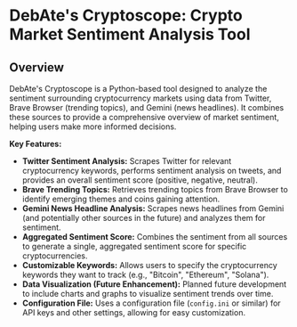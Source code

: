 # DebAte's Cryptoscope: Crypto Market Sentiment Analysis Tool

## Overview

DebAte's Cryptoscope is a Python-based tool designed to analyze the sentiment surrounding cryptocurrency markets using data from Twitter, Brave Browser (trending topics), and Gemini (news headlines). It combines these sources to provide a comprehensive overview of market sentiment, helping users make more informed decisions.

**Key Features:**

*   **Twitter Sentiment Analysis:** Scrapes Twitter for relevant cryptocurrency keywords, performs sentiment analysis on tweets, and provides an overall sentiment score (positive, negative, neutral).
*   **Brave Trending Topics:** Retrieves trending topics from Brave Browser to identify emerging themes and coins gaining attention.
*   **Gemini News Headline Analysis:** Scrapes news headlines from Gemini (and potentially other sources in the future) and analyzes them for sentiment.
*   **Aggregated Sentiment Score:** Combines the sentiment from all sources to generate a single, aggregated sentiment score for specific cryptocurrencies.
*   **Customizable Keywords:** Allows users to specify the cryptocurrency keywords they want to track (e.g., "Bitcoin", "Ethereum", "Solana").
*   **Data Visualization (Future Enhancement):**  Planned future development to include charts and graphs to visualize sentiment trends over time.
*   **Configuration File:** Uses a configuration file (`config.ini` or similar) for API keys and other settings, allowing for easy customization.
